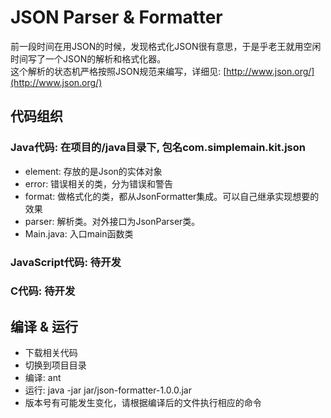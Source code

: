 # JSON Parser & Formatter

前一段时间在用JSON的时候，发现格式化JSON很有意思，于是乎老王就用空闲时间写了一个JSON的解析和格式化器。<br>
这个解析的状态机严格按照JSON规范来编写，详细见: [http://www.json.org/](http://www.json.org/)

## 代码组织

### Java代码: 在项目的/java目录下, 包名com.simplemain.kit.json
* element: 存放的是Json的实体对象
* error: 错误相关的类，分为错误和警告
* format: 做格式化的类，都从JsonFormatter集成。可以自己继承实现想要的效果
* parser: 解析类。对外接口为JsonParser类。
* Main.java: 入口main函数类

### JavaScript代码: 待开发

### C代码: 待开发

## 编译 & 运行
* 下载相关代码
* 切换到项目目录
* 编译: ant
* 运行: java -jar jar/json-formatter-1.0.0.jar
* 版本号有可能发生变化，请根据编译后的文件执行相应的命令